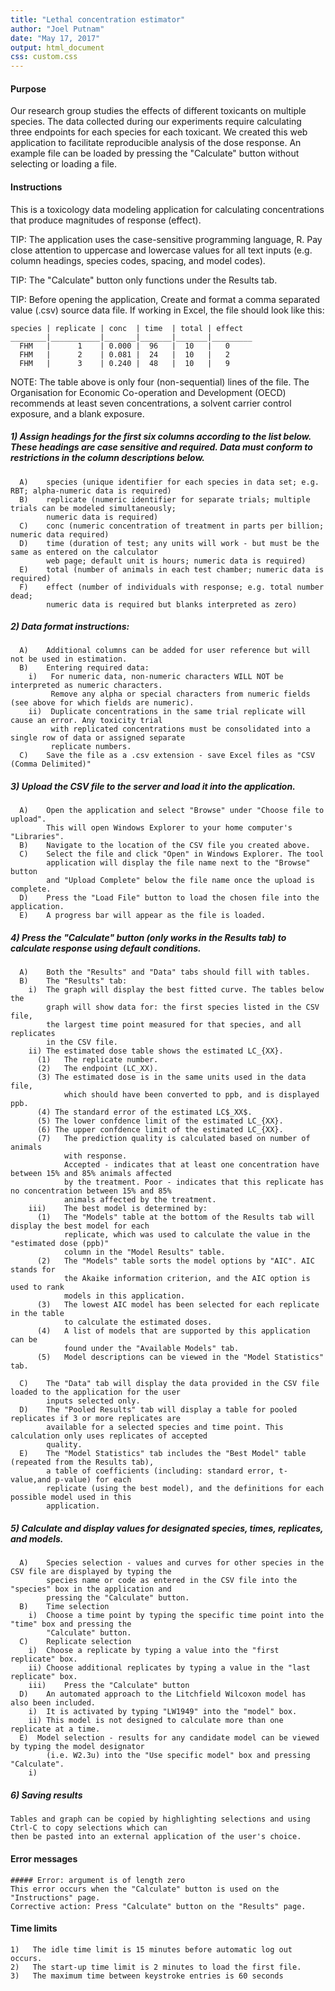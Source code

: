 ```yaml
---
title: "Lethal concentration estimator"
author: "Joel Putnam"
date: "May 17, 2017"
output: html_document
css: custom.css
---
```


#### Purpose
Our research group studies the effects of different toxicants on multiple species. The data collected during our experiments
require calculating three endpoints for each species for each toxicant. We created this web application to facilitate 
reproducible analysis of the dose response. An example file can be loaded by pressing the "Calculate" button without 
selecting or loading a file.


#### Instructions
This is a toxicology data modeling application for calculating concentrations that produce magnitudes of response (effect).

TIP: The application uses the case-sensitive programming language, R. Pay close attention to uppercase and lowercase values for all text inputs (e.g. column headings, species codes, spacing, and model codes).

TIP: The "Calculate" button only functions under the Results tab.

TIP: Before opening the application, Create and format a comma separated value (.csv) source data file. If working in Excel, the file should      look like this:



    species | replicate | conc  | time  | total | effect
    ________|___________|_______|_______|_______|_________
      FHM   |      1    | 0.000 |  96   |  10   |   0
      FHM   |      2    | 0.081 |  24   |  10   |   2
      FHM   |      3    | 0.240 |  48   |  10   |   9

NOTE: The table above is only four (non-sequential) lines of the file. The Organisation for Economic Co-operation and 
      Development (OECD) recommends at least seven concentrations, a solvent carrier control exposure, and a blank exposure.

#####  1)	Assign headings for the first six columns according to the list below. These headings are case sensitive and required. Data must                conform to restrictions in the column descriptions below.
      A)	species (unique identifier for each species in data set; e.g. RBT; alpha-numeric data is required)
      B)	replicate (numeric identifier for separate trials; multiple trials can be modeled simultaneously; 
            numeric data is required)
      C)	conc (numeric concentration of treatment in parts per billion; numeric data required)
      D)	time (duration of test; any units will work - but must be the same as entered on the calculator 
            web page; default unit is hours; numeric data is required)
      E)	total (number of animals in each test chamber; numeric data is required) 
      F)	effect (number of individuals with response; e.g. total number dead; 
            numeric data is required but blanks interpreted as zero)

#####  2)	Data format instructions:    
      A)	Additional columns can be added for user reference but will not be used in estimation.
      B)	Entering required data:
        i)	 For numeric data, non-numeric characters WILL NOT be interpreted as numeric characters. 
             Remove any alpha or special characters from numeric fields (see above for which fields are numeric).
        ii)	 Duplicate concentrations in the same trial replicate will cause an error. Any toxicity trial 
             with replicated concentrations must be consolidated into a single row of data or assigned separate 
             replicate numbers.
      C)    Save the file as a .csv extension - save Excel files as "CSV (Comma Delimited)"
  
#####  3)	Upload the CSV file to the server and load it into the application.
      A)	Open the application and select "Browse" under "Choose file to upload". 
            This will open Windows Explorer to your home computer's "Libraries".
      B)	Navigate to the location of the CSV file you created above.
      C)	Select the file and click "Open" in Windows Explorer. The tool 
            application will display the file name next to the "Browse" button 
            and "Upload Complete" below the file name once the upload is complete.
      D)	Press the "Load File" button to load the chosen file into the application.
      E)    A progress bar will appear as the file is loaded.

#####  4)	Press the "Calculate" button (only works in the Results tab) to calculate response using default conditions.
      A)	Both the "Results" and "Data" tabs should fill with tables.
      B)	The "Results" tab:
        i)	The graph will display the best fitted curve. The tables below the 
            graph will show data for: the first species listed in the CSV file, 
            the largest time point measured for that species, and all replicates 
            in the CSV file.
        ii) The estimated dose table shows the estimated LC_{XX}.
          (1)	The replicate number.
          (2)	The endpoint (LC_XX).
          (3) The estimated dose is in the same units used in the data file,
                which should have been converted to ppb, and is displayed ppb.
          (4) The standard error of the estimated LC$_XX$.
          (5) The lower confdence limit of the estimated LC_{XX}.
          (6) The upper confdence limit of the estimated LC_{XX}.
          (7)	The prediction quality is calculated based on number of animals 
                with response. 
                Accepted - indicates that at least one concentration have between 15% and 85% animals affected 
                by the treatment. Poor - indicates that this replicate has no concentration between 15% and 85% 
                animals affected by the treatment.    
        iii)	The best model is determined by:
          (1)	The "Models" table at the bottom of the Results tab will display the best model for each
                replicate, which was used to calculate the value in the "estimated dose (ppb)"
                column in the "Model Results" table. 
          (2)	The "Models" table sorts the model options by "AIC". AIC stands for 
                the Akaike information criterion, and the AIC option is used to rank 
                models in this application.
          (3)	The lowest AIC model has been selected for each replicate in the table 
                to calculate the estimated doses.  
          (4)	A list of models that are supported by this application can be 
                found under the "Available Models" tab. 
          (5)   Model descriptions can be viewed in the "Model Statistics" tab. 
        
      C)	The "Data" tab will display the data provided in the CSV file loaded to the application for the user 
            inputs selected only.
      D)	The "Pooled Results" tab will display a table for pooled replicates if 3 or more replicates are 
            available for a selected species and time point. This calculation only uses replicates of accepted 
            quality.
      E)	The "Model Statistics" tab includes the "Best Model" table (repeated from the Results tab),
            a table of coefficients (including: standard error, t-value,and p-value) for each 
            replicate (using the best model), and the definitions for each possible model used in this
            application.
    
#####  5)	Calculate and display values for designated species, times, replicates, and models.
      A)	Species selection - values and curves for other species in the CSV file are displayed by typing the 
            species name or code as entered in the CSV file into the "species" box in the application and 
            pressing the "Calculate" button.
      B)	Time selection
        i)	Choose a time point by typing the specific time point into the "time" box and pressing the 
            "Calculate" button.
      C)	Replicate selection
        i)	Choose a replicate by typing a value into the "first replicate" box.
        ii)	Choose additional replicates by typing a value in the "last replicate" box.
        iii)	Press the "Calculate" button
      D)	An automated approach to the Litchfield Wilcoxon model has also been included.
        i)	It is activated by typing "LW1949" into the "model" box.
        ii)	This model is not designed to calculate more than one replicate at a time.
      E)  Model selection - results for any candidate model can be viewed by typing the model designator 
            (i.e. W2.3u) into the "Use specific model" box and pressing "Calculate".
        i)	
          
        
#####   6)	Saving results 
    Tables and graph can be copied by highlighting selections and using Ctrl-C to copy selections which can 
    then be pasted into an external application of the user's choice.

#### Error messages
    ##### Error: argument is of length zero
    This error occurs when the "Calculate" button is used on the "Instructions" page.
    Corrective action: Press "Calculate" button on the "Results" page.
    


#### Time limits

    1)   The idle time limit is 15 minutes before automatic log out occurs.
    2)   The start-up time limit is 2 minutes to load the first file.
    3)   The maximum time between keystroke entries is 60 seconds


